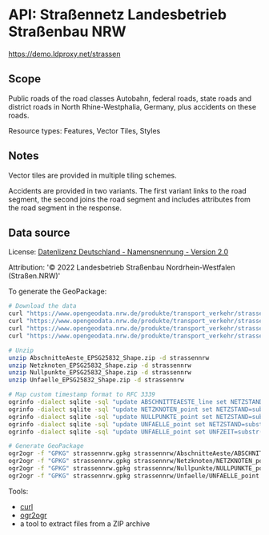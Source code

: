 # API: Straßennetz Landesbetrieb Straßenbau NRW

https://demo.ldproxy.net/strassen

## Scope

Public roads of the road classes Autobahn, federal roads, state roads and district roads in North Rhine-Westphalia, Germany, plus accidents on these roads.

Resource types: Features, Vector Tiles, Styles

## Notes

Vector tiles are provided in multiple tiling schemes.

Accidents are provided in two variants. The first variant links to the road segment, the second joins the road segment and includes attributes from the road segment in the response.

## Data source

License: [Datenlizenz Deutschland - Namensnennung - Version 2.0](https://www.govdata.de/dl-de/by-2-0)

Attribution: '&copy; 2022 Landesbetrieb Straßenbau Nordrhein-Westfalen (Straßen.NRW)'

To generate the GeoPackage:

```sh
# Download the data
curl "https://www.opengeodata.nrw.de/produkte/transport_verkehr/strassennetz/AbschnitteAeste_EPSG25832_Shape.zip" -o AbschnitteAeste_EPSG25832_Shape.zip
curl "https://www.opengeodata.nrw.de/produkte/transport_verkehr/strassennetz/Netzknoten_EPSG25832_Shape.zip" -o Netzknoten_EPSG25832_Shape.zip
curl "https://www.opengeodata.nrw.de/produkte/transport_verkehr/strassennetz/Nullpunkte_EPSG25832_Shape.zip" -o Nullpunkte_EPSG25832_Shape.zip
curl "https://www.opengeodata.nrw.de/produkte/transport_verkehr/strassennetz/Unfaelle_EPSG25832_Shape.zip" -o Unfaelle_EPSG25832_Shape.zip

# Unzip
unzip AbschnitteAeste_EPSG25832_Shape.zip -d strassennrw
unzip Netzknoten_EPSG25832_Shape.zip -d strassennrw
unzip Nullpunkte_EPSG25832_Shape.zip -d strassennrw
unzip Unfaelle_EPSG25832_Shape.zip -d strassennrw

# Map custom timestamp format to RFC 3339
ogrinfo -dialect sqlite -sql "update ABSCHNITTEAESTE_line set NETZSTAND=substr(NETZSTAND,1,4)||'-'||substr(NETZSTAND,5,2)||'-'||substr(NETZSTAND,7,2)||'T'||substr(NETZSTAND,9,2)||':'||substr(NETZSTAND,11,2)||':'||substr(NETZSTAND,13,2)||'+01:00'" strassennrw/AbschnitteAeste/ABSCHNITTEAESTE_line.shp
ogrinfo -dialect sqlite -sql "update NETZKNOTEN_point set NETZSTAND=substr(NETZSTAND,1,4)||'-'||substr(NETZSTAND,5,2)||'-'||substr(NETZSTAND,7,2)||'T'||substr(NETZSTAND,9,2)||':'||substr(NETZSTAND,11,2)||':'||substr(NETZSTAND,13,2)||'+01:00'" strassennrw/Netzknoten/NETZKNOTEN_point.shp
ogrinfo -dialect sqlite -sql "update NULLPUNKTE_point set NETZSTAND=substr(NETZSTAND,1,4)||'-'||substr(NETZSTAND,5,2)||'-'||substr(NETZSTAND,7,2)||'T'||substr(NETZSTAND,9,2)||':'||substr(NETZSTAND,11,2)||':'||substr(NETZSTAND,13,2)||'+01:00'" strassennrw/Nullpunkte/NULLPUNKTE_point.shp
ogrinfo -dialect sqlite -sql "update UNFAELLE_point set NETZSTAND=substr(NETZSTAND,1,4)||'-'||substr(NETZSTAND,5,2)||'-'||substr(NETZSTAND,7,2)||'T'||substr(NETZSTAND,9,2)||':'||substr(NETZSTAND,11,2)||':'||substr(NETZSTAND,13,2)||'+01:00'" strassennrw/Unfaelle/UNFAELLE_point.shp
ogrinfo -dialect sqlite -sql "update UNFAELLE_point set UNFZEIT=substr(UNFZEIT,1,4)||'-'||substr(UNFZEIT,5,2)||'-'||substr(UNFZEIT,7,2)||'T'||substr(UNFZEIT,9,2)||':'||substr(UNFZEIT,11,2)||':'||substr(UNFZEIT,13,2)||'+01:00'" strassennrw/Unfaelle/UNFAELLE_point.shp

# Generate GeoPackage
ogr2ogr -f "GPKG" strassennrw.gpkg strassennrw/AbschnitteAeste/ABSCHNITTEAESTE_line.shp
ogr2ogr -f "GPKG" strassennrw.gpkg strassennrw/Netzknoten/NETZKNOTEN_point.shp -append
ogr2ogr -f "GPKG" strassennrw.gpkg strassennrw/Nullpunkte/NULLPUNKTE_point.shp -append
ogr2ogr -f "GPKG" strassennrw.gpkg strassennrw/Unfaelle/UNFAELLE_point.shp -append
```

Tools:

* [curl](https://curl.se/)
* [ogr2ogr](https://gdal.org/)
* a tool to extract files from a ZIP archive

